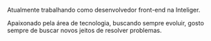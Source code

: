Atualmente trabalhando como desenvolvedor front-end na Inteliger.

Apaixonado pela área de tecnologia, buscando sempre evoluir, gosto sempre de buscar novos jeitos de resolver problemas.
